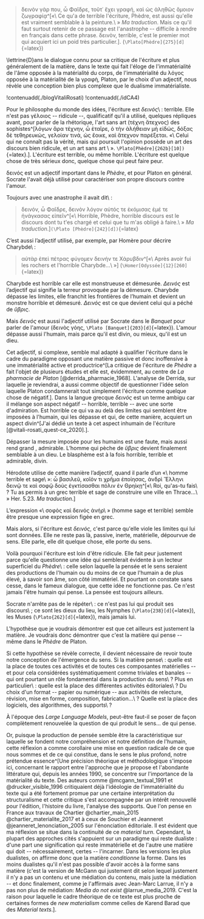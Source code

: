 >δεινὸν γάρ που, ὦ Φαῖδρε, τοῦτ᾽ ἔχει γραφή, καὶ ὡς ἀληθῶς ὅμοιον ζωγραφίᾳ^[«\ Ce qu'a de terrible l'écriture, Phèdre, est aussi qu'elle est vraiment semblable à la peinture.\ » _Ma traduction_. Mais ce qu'il faut surtout retenir de ce passage est l'anastrophe -- difficile à rendre en français dans cette phrase. δεινὸν, terrible, c'est le premier mot qui acquiert ici un poid <!-- poids prendre un « s » à la fin, c'est une question d'orthographe --> très particulier.]. (`\Plato[Phèdre]{275}[d]`{=latex})

\lettrine{D}ans le dialogue connu pour sa critique de l'écriture et plus généralement de la matière, dans le texte qui fait l'éloge de l'immatérialité de l'âme opposée à la matérialité du corps, de l'immatérialité du λόγος opposée à la matérialité de la γραφὴ, Platon, par le choix d'un adjectif, nous révèle une conception bien plus complexe que le dualisme immatérialiste. <!-- Proposition de reformulation de ce paragraphe: « Dans le dialogue connu pour sa critique de l'écriture et plus généralement de la matière, on retrouve l'éloge de l'immatérialité de l'âme opposée à la matérialité du corps. Avec l'immatérialité du *λόγος* opposée à la matérialité de la *γραφὴ*, Platon, par le choix d'un adjectif, nous révèle une conception bien plus complexe que le dualisme immatérialiste. » À mon avis, cette reformulation rend la lecture plus simple, car on donne un moment au lecteur pour respirer entre deux phrases. Les mots en grec sont mis en italique pour les distiguer du texte français. -->

!contenuadd(./blogVitaliRosati)
!contenuadd(./idCA4)

Pour le philosophe du monde des idées, l'écriture est *δεινός*\ : terrible. Elle n'est pas γἑλοιος -- ridicule --, qualificatif qu'il a utilisé, quelques répliques avant, pour parler de la rhétorique, l'art sans art (τέχνη ἄτεχνος) des sophistes^[λόγων ἄρα τέχνην, ὦ ἑταῖρε, ὁ τὴν ἀλήθειαν μὴ εἰδώς, δόξας δὲ τεθηρευκώς, γελοίαν τινά, ὡς ἔοικε, καὶ ἄτεχνον παρέξεται. «\ Celui qui ne connaît pas la vérité, mais qui poursuit l'opinion possède un art des discours bien ridicule, et un art sans art \ ». `\Plato[Phèdre]{262b}[10])`{=latex}.]. L'écriture est terrible, ou même horrible. <!-- J'enlèverai la virgule avant le mot « ou » comme il ne s'agit pas d'une énumération --> L'écriture est quelque chose de très sérieux donc, <!-- D'après moi, la virgule devrait aller avant le mot « donc » et non pas après. On a besoin d'une pause pour respirer avant le « donc » et non pas après. --> quelque chose qui peut faire peur. 


δεινός est un adjectif important dans le _Phèdre_, <!-- J'enlèverai la virgule précédent ce commentaire comme il y a déjà le mot « et » après pour faire le lien entre les propos de la phrase. --> et pour Platon en général. Socrate l'avait déjà utilisé pour caractériser son propre discours contre l'amour.

Toujours avec une anastrophe il avait dit\ :

>δεινόν, ὦ Φαῖδρε, δεινὸν λόγον αὐτός τε ἐκόμισας ἐμέ τε ἠνάγκασας εἰπεῖν^[«\ Horrible, Phèdre, horrible discours est le discours dont tu t'es chargé et celui que tu m'as obligé à faire.\ » _Ma traduction_.]`(\Plato [Phèdre]{242}[d])`{=latex}

C’est aussi l’adjectif utilisé, par exemple, par Homère pour décrire Charybde\ :

>αὐτὰρ ἐπεὶ πέτρας φύγομεν δεινήν τε Χάρυβδιν^[«\ Après avoir fui les rochers et l'horrible Charybde...\ »] (`\Homer[Odyssée]{12}[260]`{=latex})


Charybde est horrible <!-- Il faut toujours mettre une virgule avant le mot « car ». --> car elle est monstrueuse et démesurée. *Δεινός* est l’adjectif qui signifie la terreur provoquée par la démesure. Charybde dépasse les limites, elle franchit les frontières de l’humain et devient un monstre horrible et démesuré. *Δεινός* est ce que devient celui qui a péché de *ὕβρις*.

Mais *δεινός* est aussi l'adjectif utilisé par Socrate dans le _Banquet_ pour parler de l'amour (δεινὸς γόης, `\Plato [Banquet]{203}[d]`{=latex}). L'amour dépasse aussi l'humain, mais parce qu'il est divin, ou mieux, qu'il est un dieu.

Cet adjectif, si complexe, <!-- On pourrait enlever les virgules autour de « si complexe », car ça alourdit un peu la phrase. --> semble mal adapté à qualifier l'écriture dans le cadre du paradigme opposant une matière passive et donc inoffensive à une immatérialité active et productrice^[La critique de l'écriture de _Phèdre_ a fait l'objet de plusieurs études et elle est, évidemment, au centre de _La pharmacie de Platon_ [@derrida_pharmacie_1968]. L'analyse de Derrida, sur laquelle je reviendrai, a aussi comme objectif de questionner l'idée selon laquelle Platon condamnerait tout simplement l'écriture comme quelque chose de négatif.]. Dans la langue grecque *δεινός* est un terme ambigu <!-- Il faut toujours une virgule avant le mot « car ». --> car il mélange son aspect négatif -- horrible, terrible -- avec une sorte d'admiration. Est horrible ce qui va au delà <!-- La bonne manière d'écrire cette expression est de mettre un trait d'union entre les deux parties (au-delà). --> des limites qui semblent être imposées à l'humain, qui les dépasse et qui, de cette manière, acquiert un aspect divin^[J'ai dédié un texte à cet aspect inhumain de l'écriture [@vitali-rosati_quest-ce_2020].].

Dépasser la mesure imposée pour les humains est une faute, mais aussi rend grand <!-- Je reformulairais la partie de la phrase après la virgule ainsi « mais ça rend aussi grand ». Je trouverai ça plus fluide et ce qui rend grand serait plus clair.  -->, admirable. L’homme qui pèche de *ὕβρις* devient finalement semblable à un dieu. Le blasphème est à la fois horrible, terrible et admirable, divin. <!-- Je reformulerais cette dernière phrase ainsi: « Le blasphème est à la fois horrible et terrible, mais aussi admirable et divin. » Je préfère l'énumération avec des « et » et un « mais » qu'avec des virgules et un seul « et ». C'est une question de préférence, je vous laisse décider ce que vous préférer. -->

Hérodote utilise de cette manière l’adjectif, <!-- Cette dernière virgule ne me semble pas nécessaire. On n'a pas besoin de prendre une pause à cet endroit dans la phrase. --> quand il parle d’un «\ homme terrible et sage\ »: ὦ βασιλεῦ, κοῖόν τι χρῆμα ἐποίησας, ἀνδρὶ Ἕλληνι δεινῷ τε καὶ σοφῷ δοὺς ἐγκτίσασθαι πόλιν ἐν Θρηίκῃ^[«\ Roi, qu'as-tu fais\ ? Tu as permis à un grec terrible et sage de construire une ville en Thrace…\ » Her. 5.23. _Ma traduction_.]

L’expression «\ σοφὸς καὶ δεινός ἀνήρ\ » (homme sage et terrible) semble être presque une expression figée en grec. 

Mais alors, si l'écriture est *δεινός*, c'est parce qu'elle viole les limites qui lui sont données. Elle ne reste pas là, passive, inerte, matérielle, dépourvue de sens. Elle parle, elle dit quelque chose, elle porte du sens.

Voilà pourquoi l'écriture est loin d'être ridicule. Elle fait peur justement parce qu'elle questionne une idée qui semblerait évidente à un lecteur superficiel du _Phèdre_\ : celle selon laquelle la pensée et le sens seraient des productions de l'humain ou du moins de ce que l'humain a de plus élevé, à savoir son âme, son côté immatériel. Et pourtant on constate sans cesse, dans le fameux dialogue, que cette idée ne fonctionne pas. Ce n'est jamais l'être humain qui pense. La pensée est toujours ailleurs.

Socrate n'arrête pas de le répéter\ : ce n'est pas lui qui produit ses discours\ ; ce sont les dieux du lieu, les Nymphes (`\Plato{238}[d]`{=latex}), les Muses (`\Plato{262}[d]`{=latex}), mais jamais lui.

L'hypothèse que je voudrais démontrer est que cet ailleurs <!-- Je me demande s'il serait pertinent de mettre le mot « ailleurs » entre guillemet et avec une majuscule comme on fait référence à une sorte de lieu divin. --> est justement la matière. Je voudrais donc démontrer que c'est la matière qui pense -- même dans le _Phèdre_ de Platon.

Si cette hypothèse se révèle correcte, il devient nécessaire de revoir toute notre conception de l'émergence du sens. Si la matière pense\ : quelle est la place de toutes ces activités et de toutes ces composantes matérielles -- et pour cela considérées systématiquement comme triviales et banales -- qui ont pourtant un rôle fondamental dans la production du sens\ ? Plus en particulier\ : quelle est la place des différentes activités éditoriales\ ? Du choix d'un format -- papier ou numérique -- aux activités de relecture, révision, mise en forme, composition, fabrication...\ ? <!-- Je propose qu'on rassemble les deux dernières questions en une ainsi: « quelle est la place des différentes activités éditoriales telles que le choix d'un format -- papier ou numérique, les activités de relecture, de révision, de mise en forme, de composition et de fabrication...? » Je pense que c'est plus fluide que de les mettre séparées. --> Quelle est la place des logiciels, des algorithmes, des supports\ ?

À l'époque des _Large Language Models_, peut-être faut-il se poser de façon complètement renouvelée la question de qui produit le sens... <!-- Je propose d'utiliser une virgule plutôt qu'un trois points pour que « de qui pense » fasse partie de la même phrase et qu'il soit logique que le mot « de » n'ait pas de « D » majuscule au début. --> de qui pense.

Or, puisque la production de pensée <!-- D'après moi, le mot « pensée » prend un « s » à la fin, car on produit de nombreuses pensées. --> semble être la caractéristique sur laquelle se fondent notre compréhension et notre définition de l'humain, cette réflexion a comme corollaire une mise en question radicale de ce que nous sommes et de ce qui constitue, dans le sens le plus profond, notre prétendue essence^[Une précision théorique et méthodologique s'impose ici, <!-- La virgule ici ne me semble pas nécessaire. On n'a pas besoin de pause avant le mot « concernant». --> concernant le rapport entre l'approche que je propose et l'abondante littérature qui, depuis les années 1990, se concentre sur l'importance de la matérialité du texte. Des auteurs comme @mcgann_textual_1991 et @drucker_visible_1996 critiquaient déjà l'idéologie de l'immatérialité du texte qui a été fortement promue par une certaine interprétation du structuralisme et cette critique s'est accompagnée par un intérêt renouvellé pour l'édition, l'histoire du livre,<!-- On pourrait remplacer la virgule ici par un « et » comme l'énumération se termine après. --> l'analyse des supports. Que l'on pense en France aux travaux de Chartier @chartier_main_2015 @chartier_materialite_2017 et à ceux de Souchier et Jeanneret @jeanneret_lenonciation_2005 sur l'énonciation éditoriale. <!-- Vaudrait-il mieux mettre soit le nom des penseurs, soit leur identifiant sur Instagram? Mettre les deux me semble rendre le texte moins léger. Il serait intéressant aussi de développer sur ce que l'on pense de leurs travaux. --> Il est évident que ma réflexion se situe dans la continuité de ce _material turn_. Cependant, la plupart des approches cités <!-- Ici « cités » s'écrit plutôt « citées » comme le mot s'accorde avec le mot « approches » qui et féminin et pluriel. --> s'appuient sur un paradigme qui reste dualiste \: d'une part une signification qui reste immatérielle et de l'autre une matière qui doit -- nécessairement, certes -- l'incarner. Dans les versions les plus dualistes, on affirme donc que la matière _conditionne_ la forme. Dans les moins dualistes <!-- Je crois qu'il serait pertinent d'ajouter ici un synonyme de « on affirme » comme on le retrouve dans la phrase précédente pour comprendre qu'est-ce qui se passe « dans les moins dualistes ». --> qu'il n'est pas possible d'avoir accès à la forme sans matière (c'est la version de McGann qui justement dit <!-- Je trouve plus fluide d'inverser l'ordre de ces deux derniers mots, mais je vous laisse voir ce que vous préférez. » qu'il ne peut pas faire de la théorie, mais juste des études particulières de textes). L'approche que je propose est antidualiste: la matière _est_ le sens. Je prends ici très au sérieux les implications ontologiques du travail de McLuhan @mcluhan_understanding_1966 <!-- Vaudrait-il mieux mettre soit le nom du penseur, soit son identifiant sur Instagram? Mettre les deux me semble rendre le texte moins léger. --> selon lequel justement il n'y a pas un contenu et une médiation du contenu, mais juste la médiation -- et donc finalement, comme je l'affirmais avec Jean-Marc Larrue, il n'y a pas non plus de médiation: _Media do not exist_ @larrue_media_2019. C'est la raison pour laquelle le cadre théorique de ce texte est plus proche de certaines formes de _new materialism_ comme celles de Karend Barad que des _Material texts_.].

